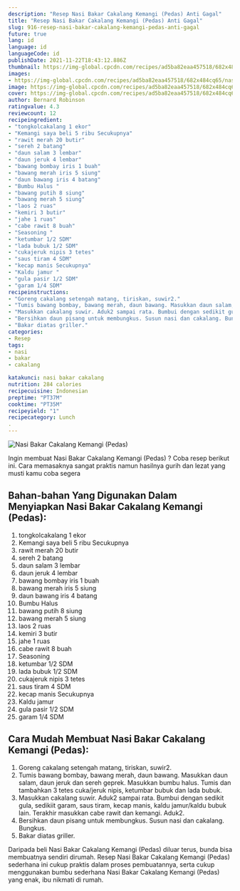 ```yaml
---
description: "Resep Nasi Bakar Cakalang Kemangi (Pedas) Anti Gagal"
title: "Resep Nasi Bakar Cakalang Kemangi (Pedas) Anti Gagal"
slug: 916-resep-nasi-bakar-cakalang-kemangi-pedas-anti-gagal
future: true
lang: id
language: id
languageCode: id
publishDate: 2021-11-22T18:43:12.886Z 
thumbnail: https://img-global.cpcdn.com/recipes/ad5ba82eaa457518/682x484cq65/nasi-bakar-cakalang-kemangi-pedas-foto-resep-utama.png
images:
- https://img-global.cpcdn.com/recipes/ad5ba82eaa457518/682x484cq65/nasi-bakar-cakalang-kemangi-pedas-foto-resep-utama.png
image: https://img-global.cpcdn.com/recipes/ad5ba82eaa457518/682x484cq65/nasi-bakar-cakalang-kemangi-pedas-foto-resep-utama.png
cover: https://img-global.cpcdn.com/recipes/ad5ba82eaa457518/682x484cq65/nasi-bakar-cakalang-kemangi-pedas-foto-resep-utama.png
author: Bernard Robinson
ratingvalue: 4.3
reviewcount: 12
recipeingredient:
- "tongkolcakalang 1 ekor"
- "Kemangi saya beli 5 ribu Secukupnya"
- "rawit merah 20 butir"
- "sereh 2 batang"
- "daun salam 3 lembar"
- "daun jeruk 4 lembar"
- "bawang bombay iris 1 buah"
- "bawang merah iris 5 siung"
- "daun bawang iris 4 batang"
- "Bumbu Halus "
- "bawang putih 8 siung"
- "bawang merah 5 siung"
- "laos 2 ruas"
- "kemiri 3 butir"
- "jahe 1 ruas"
- "cabe rawit 8 buah"
- "Seasoning "
- "ketumbar 1/2 SDM"
- "lada bubuk 1/2 SDM"
- "cukajeruk nipis 3 tetes"
- "saus tiram 4 SDM"
- "kecap manis Secukupnya"
- "Kaldu jamur "
- "gula pasir 1/2 SDM"
- "garam 1/4 SDM"
recipeinstructions:
- "Goreng cakalang setengah matang, tiriskan, suwir2."
- "Tumis bawang bombay, bawang merah, daun bawang. Masukkan daun salam, daun jeruk dan sereh geprek. Masukkan bumbu halus. Tumis dan tambahkan 3 tetes cuka/jeruk nipis, ketumbar bubuk dan lada bubuk."
- "Masukkan cakalang suwir. Aduk2 sampai rata. Bumbui dengan sedikit gula, sedikiit garam, saus tiram, kecap manis, kaldu jamur/kaldu bubuk lain. Terakhir masukkan cabe rawit dan kemangi. Aduk2."
- "Bersihkan daun pisang untuk membungkus. Susun nasi dan cakalang. Bungkus."
- "Bakar diatas griller."
categories:
- Resep
tags:
- nasi
- bakar
- cakalang

katakunci: nasi bakar cakalang 
nutrition: 284 calories
recipecuisine: Indonesian
preptime: "PT37M"
cooktime: "PT35M"
recipeyield: "1"
recipecategory: Lunch
. 
---
```



![Nasi Bakar Cakalang Kemangi (Pedas)](https://img-global.cpcdn.com/recipes/ad5ba82eaa457518/682x484cq65/nasi-bakar-cakalang-kemangi-pedas-foto-resep-utama.png)

Ingin membuat Nasi Bakar Cakalang Kemangi (Pedas) ? Coba resep berikut ini. Cara memasaknya sangat praktis namun hasilnya gurih dan lezat yang musti kamu coba segera

<!--inarticleads1-->

## Bahan-bahan Yang Digunakan Dalam Menyiapkan Nasi Bakar Cakalang Kemangi (Pedas):

1. tongkolcakalang 1 ekor
1. Kemangi saya beli 5 ribu Secukupnya
1. rawit merah 20 butir
1. sereh 2 batang
1. daun salam 3 lembar
1. daun jeruk 4 lembar
1. bawang bombay iris 1 buah
1. bawang merah iris 5 siung
1. daun bawang iris 4 batang
1. Bumbu Halus 
1. bawang putih 8 siung
1. bawang merah 5 siung
1. laos 2 ruas
1. kemiri 3 butir
1. jahe 1 ruas
1. cabe rawit 8 buah
1. Seasoning 
1. ketumbar 1/2 SDM
1. lada bubuk 1/2 SDM
1. cukajeruk nipis 3 tetes
1. saus tiram 4 SDM
1. kecap manis Secukupnya
1. Kaldu jamur 
1. gula pasir 1/2 SDM
1. garam 1/4 SDM



<!--inarticleads2-->

## Cara Mudah Membuat Nasi Bakar Cakalang Kemangi (Pedas):

1. Goreng cakalang setengah matang, tiriskan, suwir2.
1. Tumis bawang bombay, bawang merah, daun bawang. Masukkan daun salam, daun jeruk dan sereh geprek. Masukkan bumbu halus. Tumis dan tambahkan 3 tetes cuka/jeruk nipis, ketumbar bubuk dan lada bubuk.
1. Masukkan cakalang suwir. Aduk2 sampai rata. Bumbui dengan sedikit gula, sedikiit garam, saus tiram, kecap manis, kaldu jamur/kaldu bubuk lain. Terakhir masukkan cabe rawit dan kemangi. Aduk2.
1. Bersihkan daun pisang untuk membungkus. Susun nasi dan cakalang. Bungkus.
1. Bakar diatas griller.




Daripada   beli  Nasi Bakar Cakalang Kemangi (Pedas)  diluar terus, bunda  bisa membuatnya sendiri dirumah. Resep  Nasi Bakar Cakalang Kemangi (Pedas)  sederhana ini cukup praktis dalam proses pembuatannya, serta cukup menggunakan bumbu sederhana  Nasi Bakar Cakalang Kemangi (Pedas)  yang enak, ibu nikmati di rumah.
